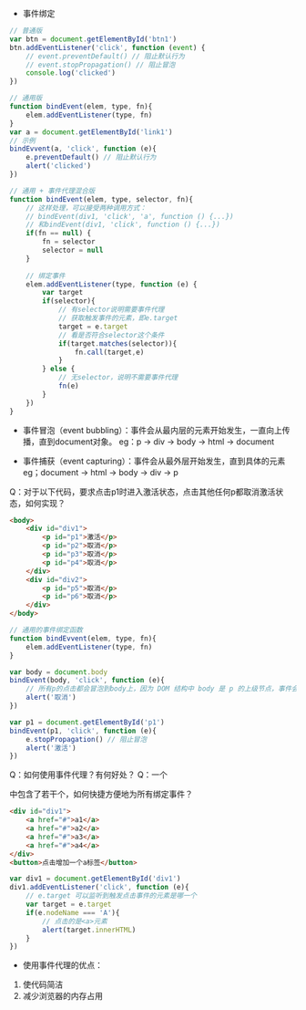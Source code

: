 - 事件绑定
```javascript
// 普通版
var btn = document.getElementById('btn1')
btn.addEventListener('click', function (event) {
    // event.preventDefault() // 阻止默认行为
    // event.stopPropagation() // 阻止冒泡
    console.log('clicked')
})
```

```javascript
// 通用版
function bindEvent(elem, type, fn){
    elem.addEventListener(type, fn)
}
var a = document.getElementById('link1')
// 示例
bindEvvent(a, 'click', function (e){
    e.preventDefault() // 阻止默认行为
    alert('clicked')
})
```

```javascript
// 通用 + 事件代理混合版
function bindEvent(elem, type, selector, fn){
    // 这样处理，可以接受两种调用方式：
    // bindEvent(div1, 'click', 'a', function () {...})
    // 和bindEvent(div1, 'click', function () {...})
    if(fn == null) {
        fn = selector
        selector = null
    }
    
    // 绑定事件
    elem.addEventListener(type, function (e) {
        var target
        if(selector){
            // 有selector说明需要事件代理
            // 获取触发事件的元素，即e.target
            target = e.target
            // 看是否符合selector这个条件
            if(target.matches(selector)){
                fn.call(target,e)
            }
        } else {
            // 无selector，说明不需要事件代理
            fn(e)
        }
    })
}

```
- 事件冒泡（event bubbling）：事件会从最内层的元素开始发生，一直向上传播，直到document对象。
eg：p -> div -> body -> html -> document

- 事件捕获（event capturing）：事件会从最外层开始发生，直到具体的元素
eg；document -> html -> body -> div -> p

Q：对于以下代码，要求点击p1时进入激活状态，点击其他任何p都取消激活状态，如何实现？
```html
<body>
    <div id="div1">
        <p id="p1">激活</p>
        <p id="p2">取消</p>
        <p id="p3">取消</p>
        <p id="p4">取消</p>
    </div>
    <div id="div2">
        <p id="p5">取消</p>
        <p id="p6">取消</p>
    </div>
</body>
```

```javascript
// 通用的事件绑定函数
function bindEvvent(elem, type, fn){
    elem.addEventListener(type, fn)
}

var body = document.body
bindEvent(body, 'click', function (e){
    // 所有p的点击都会冒泡到body上，因为 DOM 结构中 body 是 p 的上级节点，事件会沿着 DOM 树向上冒泡
    alert('取消')
})

var p1 = document.getElementById('p1')
bindEvent(p1, 'click', function (e){
    e.stopPropagation() // 阻止冒泡
    alert('激活')
})
```

Q：如何使用事件代理？有何好处？
Q：一个<div>中包含了若干个<a>，如何快捷方便地为所有<a>绑定事件？
```html
<div id="div1">
    <a href="#">a1</a>
    <a href="#">a2</a>    
    <a href="#">a3</a>
    <a href="#">a4</a>
</div>
<button>点击增加一个a标签</button>
```

```javascript
var div1 = document.getElementById('div1')
div1.addEventListener('click', function (e){
    // e.target 可以监听到触发点击事件的元素是哪一个
    var target = e.target
    if(e.nodeName === 'A'){
        // 点击的是<a>元素
        alert(target.innerHTML)
    }
})
```
- 使用事件代理的优点：
1. 使代码简洁
2. 减少浏览器的内存占用